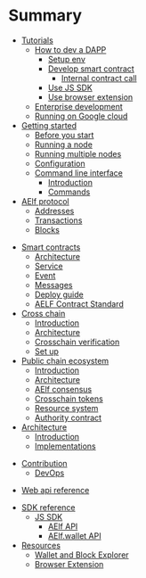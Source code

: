 # Summary

* [Tutorials](tutorials/main.md)
    * [How to dev a DAPP](tutorials/dapp/main.md)
        * [Setup env](tutorials/dapp/setup.md)
        * [Develop smart contract](tutorials/dapp/smartContractHelloWorld.md)
          * [Internal contract call](tutorials/dapp/internalContractCall.md)
        * [Use JS SDK](tutorials/dapp/jssdk.md)
        * [Use browser extension](tutorials/dapp/browserExtension.md)
    * [Enterprise development](tutorials/enterprise.md)
    * [Running on Google cloud](tutorials/GCP.md)
* [Getting started](Introduction/main.md)
    * [Before you start](Introduction/before.md)
    * [Running a node](Introduction/quickstart.md)
    * [Running multiple nodes](Introduction/multiNodes.md)
    * [Configuration](Introduction/config.md)
    * [Command line interface](cli/cli.md)
        * [Introduction](cli/intro.md)
        * [Commands](cli/methods.md)
* [AElf protocol](Protocol/main.md)
    * [Addresses](Protocol/addresses.md)
    * [Transactions](Protocol/txs.md)
    * [Blocks](Protocol/blocks.md)
<!-- * [Multitoken contract](multitoken/contract.md) -->
* [Smart contracts](Contract/main.md)
    * [Architecture](Contract/archi.md)
    * [Service](Contract/service.md)
    * [Event](Contract/events.md)
    * [Messages](Contract/msgs.md)
    <!-- * [Contract base](Contract/base.md) -->
    * [Deploy guide](Contract/depl.md)
    * [AELF Contract Standard](Contract/acs.md)
   <!-- * [Update guide](Contract/upd.md) -->
* [Cross chain](crosschain/main.md)
    * [Introduction](crosschain/intro.md)
    * [Architecture](crosschain/archi.md)
    * [Crosschain verification](crosschain/verif.md)
    * [Set up](crosschain/setup.md)
* [Public chain ecosystem](publicchain/main.md)
    * [Introduction](publicchain/intro.md)
    * [Architecture](publicchain/archi.md)
    * [AElf consensus](publicchain/dpos.md)
    * [Crosschain tokens](publicchain/crosschainmultitok.md)
    * [Resource system](publicchain/resources.md)
    * [Authority contract](publicchain/auth.md)
    <!--* [Multilevel chain system](publicchain/multilvlchain.md)-->
* [Architecture](Architecture/main.md)
    * [Introduction](Architecture/introduction.md)
    * [Implementations](Architecture/implementations.md)
<!-- * [Performance](perf/perf.md) -->
* [Contribution](contributions/readme.md)
    * [DevOps](devops/devops.md)
<!-- * [Advanced guides](advanced/main.md) -->
* [Web api reference](WebApiReference/reference.md)
<!-- * [RPC api reference](RPC/main.md)
    * [Wallet](RPC/wallet.md)
    * [Chain](RPC/chain.md) -->
* [SDK reference](SDK/js.md)
    * [JS SDK](SDK/javascript/js-sdk.md)
        * [AElf API](SDK/javascript/AElf.md)
        * [AElf.wallet API](SDK/javascript/Wallet.md)
* [Resources](Resources/resources.md)
    * [Wallet and Block Explorer](Resources/walletAndExplorer.md)
    * [Browser Extension](Resources/browserExtension.md)
